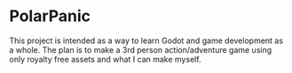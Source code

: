# PolarPanic
This project is intended as a way to learn Godot and game development as a whole. The plan is to make a 3rd person action/adventure game using only royalty free assets and what I can make myself.
